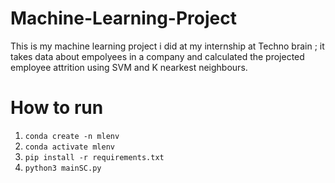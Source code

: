 # Machine-Learning-Project
This is my machine learning project  i did at my internship at Techno  brain ;
it takes data about empolyees in a company and calculated the projected employee attrition using SVM and K nearkest neighbours.

# How to run
1. `conda create -n mlenv`
2. `conda activate mlenv`
3. `pip install -r requirements.txt`
4. `python3 mainSC.py`
